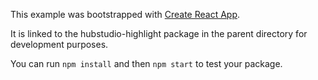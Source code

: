 This example was bootstrapped with [Create React App](https://github.com/facebook/create-react-app).

It is linked to the hubstudio-highlight package in the parent directory for development purposes.

You can run `npm install` and then `npm start` to test your package.
